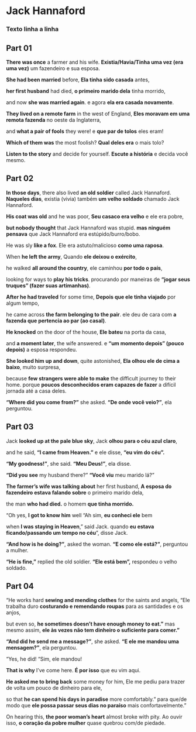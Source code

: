 # Jack Hannaford

### Texto linha a linha

## Part 01

**There was once** a farmer and his wife.
**Existia/Havia/Tinha uma vez (era uma vez)** um fazendeiro e sua esposa.

**She had been married** before,
**Ela tinha sido casada** antes,

**her first husband** had died,
**o primeiro marido dela** tinha morrido,

and now **she was married again**.
e agora **ela era casada novamente**.

**They lived on a remote farm** in the west of England,
**Eles moravam em uma remota fazenda** no oeste da Inglaterra,

and **what a pair of fools** they were!
e **que par de tolos** eles eram!

**Which of them was** the most foolish?
**Qual deles era** o mais tolo?

**Listen to the story** and decide for yourself.
**Escute a história** e decida você mesmo.

## Part 02

**In those days**, there also lived **an old soldier** called Jack Hannaford. 
**Naqueles dias**, existia (vivia) também **um velho soldado** chamado Jack Hannaford.

**His coat was old** and he was poor,
**Seu casaco era velho** e ele era pobre,

**but nobody thought** that Jack Hannaford was stupid.
**mas ninguém pensava** que Jack Hannaford era estúpido/burro/bobo.

He was sly **like a fox**. 
Ele era astuto/malicioso **como uma raposa**.

When **he left the army**,
Quando **ele deixou o exército**, 

he walked **all around the country**,
ele caminhou **por todo o país**,

looking for ways to **play his tricks**.
procurando por maneiras de **“jogar seus truques” (fazer suas artimanhas)**.

**After he had traveled** for some time, 
**Depois que ele tinha viajado** por algum tempo,

he came across **the farm belonging to the pair**. 
ele deu de cara com **a fazenda que pertencia ao par (ao casal)**.

**He knocked** on the door of the house, 
**Ele bateu** na porta da casa,

and **a moment later**, the wife answered.
e **“um momento depois” (pouco depois)** a esposa respondeu.

**She looked him up and down**, quite astonished,
**Ela olhou ele de cima a baixo**, muito surpresa,

because **few strangers were able to make** the difficult journey to their home.
porque **poucos desconhecidos eram capazes de fazer** a difícil jornada até a casa deles.

**“Where did you come from?”** she asked.
**“De onde você veio?”**, ela perguntou.

## Part 03

Jack **looked up at the pale blue sky**,
Jack **olhou para o céu azul claro**,

and he said, **“I came from Heaven.”**
e ele disse, **“eu vim do céu”.**

**“My goodness!”**, she said. 
**“Meu Deus!”**, ela disse.

**“Did you see** my husband there?”
**“Você viu** meu marido lá?”

**The farmer’s wife was talking about** her first husband, 
**A esposa do fazendeiro estava falando sobre** o primeiro marido dela,

the man **who had died.**
o homem **que tinha morrido.**

“Oh yes, **I got to know him** well 
“Ah sim, **eu conheci ele** bem

when **I was staying in Heaven**,” said Jack.
quando **eu estava ficando/passando um tempo no céu**”, disse Jack.

**“And how is he doing?”**, asked the woman.
**“E como ele está?”**, perguntou a mulher.

**“He is fine,”** replied the old soldier. 
**“Ele está bem”,** respondeu o velho soldado.

## Part 04

“He works hard **sewing and mending clothes** for the saints and angels, 
“Ele trabalha duro **costurando e remendando roupas** para as santidades e os anjos,

but even so, **he sometimes doesn’t have enough money to eat.”**
mas mesmo assim, **ele às vezes não tem dinheiro o suficiente para comer.”**

**“And did he send me a message?”**, she asked.
**“E ele me mandou uma mensagem?”**, ela perguntou.

“Yes, he did!
“Sim, ele mandou!

**That is why** I’ve come here. 
**É por isso** que eu vim aqui.

**He asked me to bring back** some money for him,
Ele me pediu para trazer de volta um pouco de dinheiro para ele,

so that **he can spend his days in paradise** more comfortably.”
para que/de modo que **ele possa passar seus dias no paraíso** mais confortavelmente.”

On hearing this, **the poor woman’s heart** almost broke with pity.
Ao ouvir isso, **o coração da pobre mulher** quase quebrou com/de piedade.
